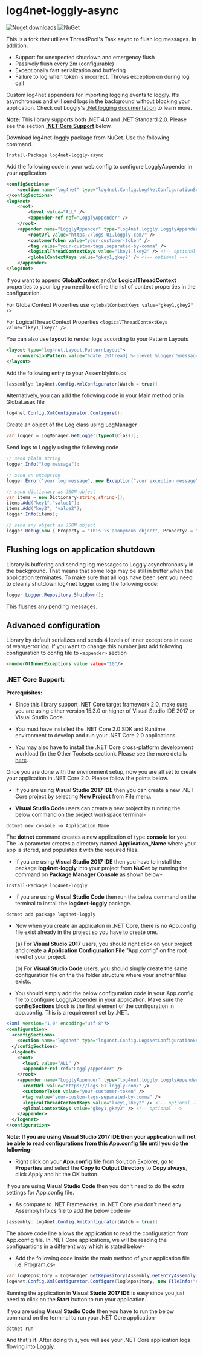 log4net-loggly-async
==============
[![Nuget downloads](https://img.shields.io/nuget/vpre/log4net-loggly-async.svg)](https://www.nuget.org/packages/log4net-loggly-async/)
[![NuGet](https://img.shields.io/nuget/dt/log4net-loggly-async.svg)](https://github.com/Nucs/log4net-loggly-async)

This is a fork that utilizes ThreadPool's Task async to flush log messages. In addition:
- Support for unexpected shutdown and emergency flush
- Passively flush every 2m (configurable)
- Exceptionally fast serialization and buffering
- Failure to log when token is incorrect. Throws exception on during log call


Custom log4net appenders for importing logging events to loggly. It’s asynchronous and will send logs in the background without blocking your application. Check out Loggly's [.Net logging documentation](https://www.loggly.com/docs/net-logs/) to learn more.

**Note:** This library supports both .NET 4.0 and .NET Standard 2.0. Please see the section **[.NET Core Support](README.md#net-core-support)** below.

Download log4net-loggly package from NuGet. Use the following command.

    Install-Package log4net-loggly-async

Add the following code in your web.config to configure LogglyAppender in your application
```xml
<configSections>
    <section name="log4net" type="log4net.Config.Log4NetConfigurationSectionHandler, log4net" />
</configSections>
<log4net>
    <root>
        <level value="ALL" />
        <appender-ref ref="LogglyAppender" />
    </root>
    <appender name="LogglyAppender" type="log4net.loggly.LogglyAppender, log4net-loggly">
        <rootUrl value="https://logs-01.loggly.com/" />
        <customerToken value="your-customer-token" />
        <tag value="your-custom-tags,separated-by-comma" />
        <logicalThreadContextKeys value="lkey1,lkey2" /> <!-- optional -->
        <globalContextKeys value="gkey1,gkey2" /> <!-- optional -->
    </appender>
</log4net>
```

If you want to append **GlobalContext** and/or **LogicalThreadContext** properties to your log you need to define the list of context properties in the configuration. 

For GlobalContext Properties use `<globalContextKeys value="gkey1,gkey2" />`

For LogicalThreadContext Properties `<logicalThreadContextKeys value="lkey1,lkey2" />`


You can also use **layout** to render logs according to your Pattern Layouts
```xml
<layout type="log4net.Layout.PatternLayout">
    <conversionPattern value="%date [%thread] %-5level %logger %message" />
</layout>
```

Add the following entry to your AssemblyInfo.cs
```csharp
[assembly: log4net.Config.XmlConfigurator(Watch = true)]
```

Alternatively, you can add the following code in your Main method or in Global.asax file
```csharp
log4net.Config.XmlConfigurator.Configure();
```

Create an object of the Log class using LogManager
```csharp
var logger = LogManager.GetLogger(typeof(Class));
```
    
Send logs to Loggly using the following code
```csharp
// send plain string
logger.Info("log message");

// send an exception
logger.Error("your log message", new Exception("your exception message"));

// send dictionary as JSON object
var items = new Dictionary<string,string>();
items.Add("key1","value1");
items.Add("key2", "value2");
logger.Info(items);

// send any object as JSON object
logger.Debug(new { Property = "This is anonymous object", Property2 = "with two properties" });
```

## Flushing logs on application shutdown

Library is buffering and sending log messages to Loggly asynchronously in the background. That means that some logs may be still in buffer when the application terminates. To make sure that all logs have been sent you need to cleanly shutdown log4net logger using the following code:
```csharp
logger.Logger.Repository.Shutdown();
```
This flushes any pending messages.

## Advanced configuration

Library by default serializes and sends 4 levels of inner exceptions in case of warn/error log. If you want to change this number just add following configuration to config file to `<appender>` section
```xml
<numberOfInnerExceptions value value="10"/>
```

### .NET Core Support:

**Prerequisites:**

- Since this library support .NET Core target framework 2.0, make sure you are using either version 15.3.0 or higher of Visual Studio IDE 2017 or Visual Studio Code.

- You must have installed the .NET Core 2.0 SDK and Runtime environment to develop and run your .NET Core 2.0 applications.

- You may also have to install the .NET Core cross-platform development workload (in the Other Toolsets section). Please see the more details [here](https://docs.microsoft.com/en-us/dotnet/core/windows-prerequisites?tabs=netcore2x).

Once you are done with the environment setup, now you are all set to create your application in .NET Core 2.0. Please follow the points below.

- If you are using **Visual Studio 2017 IDE** then you can create a new .NET Core project by selecting **New Project** from **File** menu.

- **Visual Studio Code** users can create a new project by running the below command on the project workspace terminal-

```
dotnet new console -o Application_Name
```

The **dotnet** command creates a new application of type **console** for you. The **-o** parameter creates a directory named **Application_Name** where your app is stored, and populates it with the required files.

- If you are using **Visual Studio 2017 IDE** then you have to install the package **log4net-loggly** into your project from **NuGet** by running the command on **Package Manager Console** as shown below-

```
Install-Package log4net-loggly
```

- If you are using **Visual Studio Code** then run the below command on the terminal to install the **log4net-loggly** package.

```
dotnet add package log4net-loggly
```

- Now when you create an applicaton in .NET Core, there is no App.config file exist already in the project so you have to create one.

  (a) For **Visual Studio 2017** users, you should right click on your project and create a **Application Configuration File** "App.config" on the root level of your project.

  (b) For **Visual Studio Code** users, you should simply create the same configuration file on the the folder structure where your another files exists.

- You should simply add the below configuration code in your App.config file to configure LogglyAppender in your application. Make sure the **configSections** block is the first element of the configuration in app.config. This is a requirement set by .NET.

```xml
<?xml version="1.0" encoding="utf-8"?>
<configuration>
  <configSections>
    <section name="log4net" type="log4net.Config.Log4NetConfigurationSectionHandler, log4net" />
  </configSections>
  <log4net>
    <root>
      <level value="ALL" />
      <appender-ref ref="LogglyAppender" />
    </root>
    <appender name="LogglyAppender" type="log4net.loggly.LogglyAppender, log4net-loggly">
      <rootUrl value="https://logs-01.loggly.com/" />
      <customerToken value="your-customer-token" />
      <tag value="your-custom-tags-separated-by-comma" />
      <logicalThreadContextKeys value="lkey1,lkey2" /> <!-- optional -->
      <globalContextKeys value="gkey1,gkey2" /> <!-- optional -->
    </appender>
  </log4net>
</configuration>
```

**Note: If you are using Visual Studio 2017 IDE then your application will not be able to read configurations from this App.config file until you do the following-**

- Right click on your **App.config** file from Solution Explorer, go to **Properties** and select the **Copy to Output Directory** to **Copy always**, click Apply and hit the OK button.

 If you are using **Visual Studio Code** then you don't need to do the extra settings for App.config file.

- As compare to .NET Frameworks, in .NET Core you don't need any AssemblyInfo.cs file to add the below code in-

```csharp
[assembly: log4net.Config.XmlConfigurator(Watch = true)]
```

The above code line allows the application to read the configuration from App.config file. In .NET Core applications, we will be reading the configuartions in a different way which is stated below-

- Add the following code inside the main method of your application file i.e. Program.cs-

```csharp
var logRepository = LogManager.GetRepository(Assembly.GetEntryAssembly());
log4net.Config.XmlConfigurator.Configure(logRepository, new FileInfo("App.config"));
```


Running the application in **Visual Studio 2017 IDE** is easy since you just need to click on the **Start** button to run your application.

If you are using **Visual Studio Code** then you have to run the below command on the terminal to run your .NET Core application-

```
dotnet run
```

And that's it. After doing this, you will see your .NET Core application logs flowing into Loggly.

